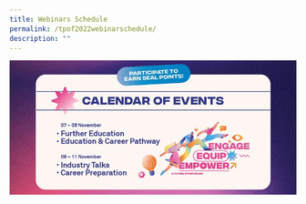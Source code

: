 ```yaml
---
title: Webinars Schedule
permalink: /tpof2022webinarschedule/
description: ""
---
```

![](/images/Asset/EDM%202_V4-02-01.jpg)